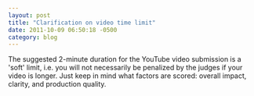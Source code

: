 ```yaml
---
layout: post
title: "Clarification on video time limit"
date: 2011-10-09 06:50:18 -0500
category: blog
---
```


The suggested 2-minute duration for the YouTube video submission is a 'soft' limit, i.e. you will not necessarily be penalized by the judges if your video is longer. Just keep in mind what factors are scored: overall impact, clarity, and production quality.
